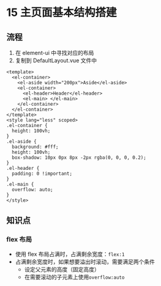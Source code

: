 # 15 主页面基本结构搭建

## 流程

1. 在 element-ui 中寻找对应的布局
2. 复制到 DefaultLayout.vue 文件中

```vue
<template>
  <el-container>
    <el-aside width="200px">Aside</el-aside>
    <el-container>
      <el-header>Header</el-header>
      <el-main> </el-main>
    </el-container>
  </el-container>
</template>
<style lang="less" scoped>
.el-container {
  height: 100vh;
}
.el-aside {
  background: #fff;
  height: 100vh;
  box-shadow: 10px 0px 8px -2px rgba(0, 0, 0, 0.2);
}
.el-header {
  padding: 0 !important;
}
.el-main {
  overflow: auto;
}
</style>
```

## 知识点

### flex 布局

- 使用 flex 布局占满时，占满剩余宽度：`flex:1`
- 占满剩余宽度时，如果想要溢出时滚动，需要满足两个条件
  - 设定父元素的高度（固定高度）
  - 在需要滚动的子元素上使用`overflow:auto`

